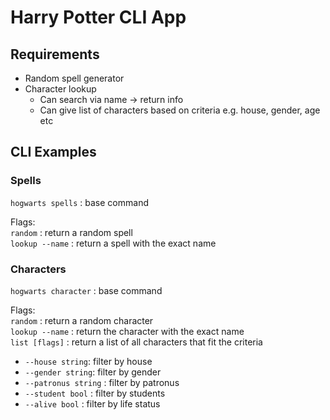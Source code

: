 # Harry Potter CLI App

## Requirements 
- Random spell generator
- Character lookup 
    - Can search via name -> return info 
    - Can give list of characters based on criteria e.g. house, gender, age etc


## CLI Examples 

### Spells
`hogwarts spells` : base command  

Flags:   
`random` : return a random spell   
`lookup --name` : return a spell with the exact name

### Characters 
`hogwarts character` : base command

Flags:  
`random` : return a random character   
`lookup --name` : return the character with the exact name  
`list [flags]` : return a list of all characters that fit the criteria 

- `--house string`: filter by house
- `--gender string`: filter by gender
- `--patronus string` : filter by patronus
- `--student bool` : filter by students
- `--alive bool` : filter by life status

